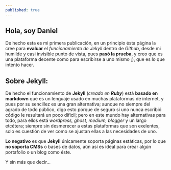 ```yaml
---
published: true
---
```

## Hola, soy **Daniel**

De hecho esta es mi primera publicación, en un principio ésta página la cree para **evaluar** el _funcionamiento de Jekyll_ dentro de _Github_,  desde mi humilde y casi invisible punto de vista, pues **pasó la prueba**, y creo que es una plataforma decente como para escribirse a uno mismo ;), que es lo que intento hacer.

## Sobre **Jekyll**:

De hecho el funcionamiento de **Jekyll** (_creado en **Ruby**_) está **basado en markdown** que es un lenguaje usado en muchas plataformas de internet, y pues por su sencillez es una gran alternativa; aunque no siempre del agrado de todo público, digo esto porque de seguro si uno nunca escribió código le resultará un poco díficil; pero en este mundo hay alternativas para todo, para ellos está _wordpress, ghost, medium, blogger_ y un largo etcétera; siempre sin desmerecer a estas plataformas que son exelentes, solo es cuestión de ver como se ajustan ellas a las necesidades de uno.

**Lo negativo** es que **Jekyll** únicamente soporta páginas estáticas, por lo que **no soporta CMSs** o bases de datos, aún así es ideal para crear algún portafolio o un blog como éste.


Y sin más que decir...
